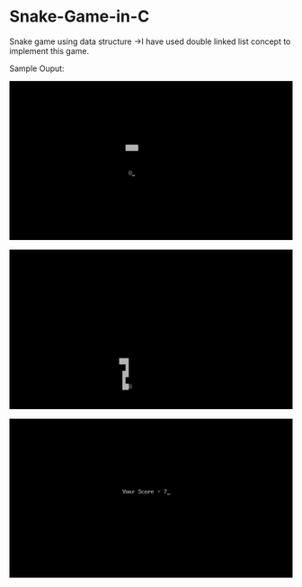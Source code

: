 # Snake-Game-in-C
Snake game using data structure 
    ->I have used double linked list concept to implement this game.

Sample Ouput: 

![Snake_Game](https://raw.githubusercontent.com/Harikarthyk/Snake-Game-in-C/master/snake.png)
 
![Snake_Game](https://raw.githubusercontent.com/Harikarthyk/Snake-Game-in-C/master/snake1.png)

![Snake_Game](https://raw.githubusercontent.com/Harikarthyk/Snake-Game-in-C/master/snake3.png)
